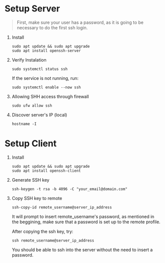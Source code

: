 # Setup Server

> First, make sure your user has a password, as it is going to be necessary to do the first ssh login.

1. Install
   
    ```console
    sudo apt update && sudo apt upgrade
    sudo apt install openssh-server
    ```

2. Verify Instalation
  
    ```console
    sudo systemctl status ssh
    ```
    
    If the service is not running, run:
    
    ```console
    sudo systemctl enable --now ssh
    ```

3. Allowing SHH access through firewall
   
    ```console
    sudo ufw allow ssh
    ```
4. Discover server's IP (local)
    ```console
    hostname -I
    ```

# Setup Client
1. Install
   
    ```console
    sudo apt update && sudo apt upgrade
    sudo apt install openssh-client
    ```

2. Generate SSH key
  
    ```console
    ssh-keygen -t rsa -b 4096 -C "your_email@domain.com"
    ```

3. Copy SSH key to remote
   
    ```console
    ssh-copy-id remote_username@server_ip_address
    ```
    It will prompt to insert remote_username's password, as mentioned in the beggining, make sure that a password is set up to the remote profile.
   
    After copying the ssh key, try:
    ```console
    ssh remote_username@server_ip_address
    ```
    You should be able to ssh into the server without the need to insert a password.

